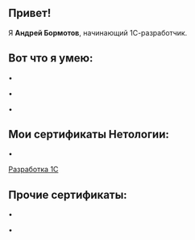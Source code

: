 <h2><strong>Привет!</strong></h2>
<p>Я <strong>Андрей Бормотов</strong>, начинающий 1С-разработчик.</p>
<h2><strong>Вот что я умею:</strong></h2>
<p>&bull;</p>
<p>&bull;</p>
<p>&bull;</p>
<h2><strong>Мои сертификаты Нетологии:</strong></h2>
</p>&bull;<p><a href="https://github.com/AndreyBormotov/CertificateNetology">Разработка 1С</a></p>
<h2><strong>Прочие сертификаты:</strong></h2>
<p>&bull;</p>
<p>&bull;</p>
